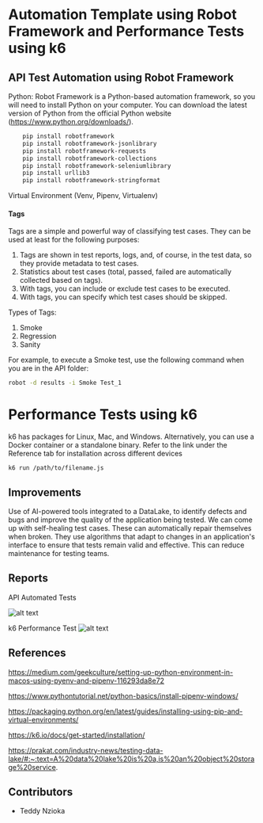 
# Automation Template using Robot Framework and Performance Tests using k6

## API Test Automation using Robot Framework

Python: Robot Framework is a Python-based automation framework, so you will need to install Python on your computer. You can download the latest version of Python from the official Python website (https://www.python.org/downloads/).

```bash
    pip install robotframework  
    pip install robotframework-jsonlibrary
    pip install robotframework-requests
    pip install robotframework-collections
    pip install robotframework-seleniumlibrary
    pip install urllib3
    pip install robotframework-stringformat

```
Virtual Environment (Venv, Pipenv, Virtualenv)

#### Tags
Tags are a simple and powerful way of classifying test cases.
They can be used at least for the following purposes:

1. Tags are shown in test reports, logs, and, of course, in the test data, so they provide metadata to test cases.
2. Statistics about test cases (total, passed, failed are automatically collected based on tags).
3. With tags, you can include or exclude test cases to be executed.
4. With tags, you can specify which test cases should be skipped.

Types of Tags:
1. Smoke
2. Regression
3. Sanity

For example, to execute a Smoke test, use the following command when you are in the API folder:
```bash
robot -d results -i Smoke Test_1
```
# Performance Tests using k6

k6 has packages for Linux, Mac, and Windows. Alternatively, you can use a Docker container or a standalone binary. 
Refer to the link under the Reference tab for installation across different devices
```
k6 run /path/to/filename.js
```

## Improvements
Use of AI-powered tools integrated to a DataLake, to identify defects and bugs and improve the quality of the application being tested. 
We can come up with self-healing test cases. These can automatically repair themselves when broken. They use algorithms that adapt to changes in an application's interface to ensure that tests remain valid and effective. This can reduce maintenance for testing teams. 

## Reports

API Automated Tests

![alt text](https://drive.google.com/file/d/1TKqOubC-gCqDpKvN-u_QrXDzjv-6s0-l/view?usp=sharing)

k6 Performance Test
![alt text](https://drive.google.com/file/d/1TKqOubC-gCqDpKvN-u_QrXDzjv-6s0-l/view?usp=sharing)

## References

https://medium.com/geekculture/setting-up-python-environment-in-macos-using-pyenv-and-pipenv-116293da8e72

https://www.pythontutorial.net/python-basics/install-pipenv-windows/

https://packaging.python.org/en/latest/guides/installing-using-pip-and-virtual-environments/

https://k6.io/docs/get-started/installation/

https://prakat.com/industry-news/testing-data-lake/#:~:text=A%20data%20lake%20is%20a,is%20an%20object%20storage%20service.


## Contributors

 - Teddy Nzioka

